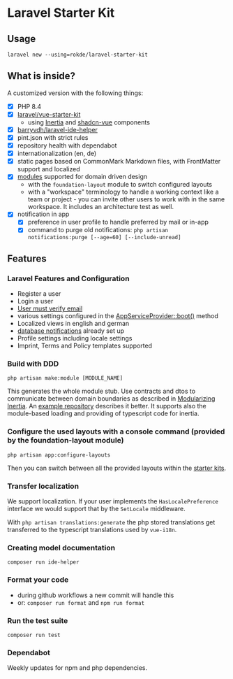 # Laravel Starter Kit

## Usage

`laravel new --using=rokde/laravel-starter-kit`

## What is inside?

A customized version with the following things:

- [x] PHP 8.4
- [x] [laravel/vue-starter-kit](https://github.com/laravel/vue-starter-kit)
  - using [Inertia](https://inertiajs.com/) and [shadcn-vue](https://www.shadcn-vue.com/) components
- [x] [barryvdh/laravel-ide-helper](https://github.com/barryvdh/laravel-ide-helper)
- [x] pint.json with strict rules
- [x] repository health with dependabot
- [x] internationalization (en, de)
- [x] static pages based on CommonMark Markdown files, with FrontMatter support and localized
- [x] [modules](https://github.com/InterNACHI/modular) supported for domain driven design
  - with the `foundation-layout` module to switch configured layouts
  - with a "workspace" terminology to handle a working context like a team or project - you can invite other users to work with in the same workspace. It includes an architecture test as well.
- [x] notification in app
    - [x] preference in user profile to handle preferred by mail or in-app
    - [x] command to purge old notifications: `php artisan notifications:purge [--age=60] [--include-unread]`

## Features

### Laravel Features and Configuration

- Register a user
- Login a user
- [User must verify email](https://laravel.com/docs/verification#model-preparation)
- various settings configured in the [AppServiceProvider::boot()](./blob/main/app/Providers/AppServiceProvider.php#L20) method
- Localized views in english and german
- [database notifications](https://laravel.com/docs/notifications#database-prerequisites) already set up
- Profile settings including locale settings
- Imprint, Terms and Policy templates supported

### Build with DDD

`php artisan make:module [MODULE_NAME]`

This generates the whole module stub. Use contracts and dtos to communicate between domain boundaries as described in [Modularizing Inertia](https://pacific-nymphea-e41.notion.site/Modularizing-Inertia-Laracon-India-2025-1a6320a6974e8014b91ec08cc6b79c4e). An [example repository](https://github.com/avosalmon/artisan-airlines) describes it better. It supports also the module-based loading and providing of typescript code for inertia.

### Configure the used layouts with a console command (provided by the foundation-layout module)

`php artisan app:configure-layouts`

Then you can switch between all the provided layouts within the [starter kits](https://laravel.com/docs/starter-kits#vue-available-layouts).

### Transfer localization

We support localization. If your user implements the `HasLocalePreference` interface we would support that by the `SetLocale` middleware.

With `php artisan translations:generate` the php stored translations get transferred to the typescript translations used by `vue-i18n`.

### Creating model documentation

`composer run ide-helper`

### Format your code

- during github workflows a new commit will handle this
- or: `composer run format` and `npm run format`

### Run the test suite

`composer run test`

### Dependabot

Weekly updates for npm and php dependencies.
